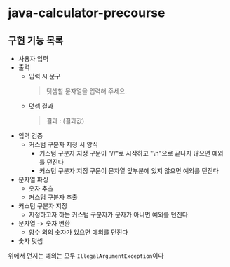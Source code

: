 # java-calculator-precourse

## 구현 기능 목록

- 사용자 입력
- 출력
    - 입력 시 문구
      > 덧셈할 문자열을 입력해 주세요.
    - 덧셈 결과
      > 결과 : (결과값)
- 입력 검증
    - 커스텀 구분자 지정 시 양식
        - 커스텀 구분자 지정 구문이 "//"로 시작하고 "\n"으로 끝나지 않으면 예외를 던진다
        - 커스텀 구분자 지정 구문이 문자열 앞부분에 있지 않으면 예외를 던진다
- 문자열 파싱
    - 숫자 추출
    - 커스텀 구분자 추출
- 커스텀 구분자 지정
    - 지정하고자 하는 커스텀 구분자가 문자가 아니면 예외를 던진다
- 문자열 -> 숫자 변환
    - 양수 외의 숫자가 있으면 예외를 던진다
- 숫자 덧셈

위에서 던지는 예외는 모두 `IllegalArgumentException`이다